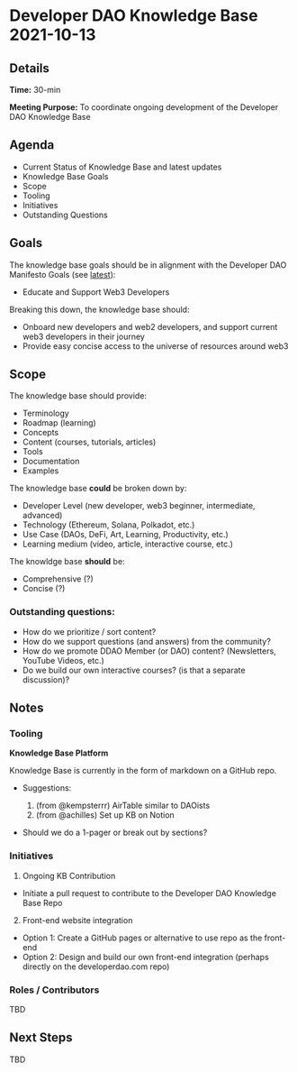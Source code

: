 # Developer DAO Knowledge Base 2021-10-13

## Details
<strong>Time:</strong> 30-min

<strong>Meeting Purpose:</strong> To coordinate ongoing development of the Developer DAO Knowledge Base

## Agenda
- Current Status of Knowledge Base and latest updates
- Knowledge Base Goals
- Scope
- Tooling
- Initiatives
- Outstanding Questions

## Goals
The knowledge base goals should be in alignment with the Developer DAO Manifesto Goals (see [latest](https://github.com/Developer-DAO/community/blob/278f31196a029ae8dc7c9c55fbad6723cf8f7db2/dao-canvas-template.md#describe-the-daos-goals-as-explicitly-as-possible)):
- Educate and Support Web3 Developers

Breaking this down, the knowledge base should:
- Onboard new developers and web2 developers, and support current web3 developers in their journey
- Provide easy concise access to the universe of resources around web3

## Scope
The knowledge base should provide:
- Terminology
- Roadmap (learning)
- Concepts
- Content (courses, tutorials, articles)
- Tools
- Documentation
- Examples

The knowledge base **could** be broken down by:
- Developer Level (new developer, web3 beginner, intermediate, advanced)
- Technology (Ethereum, Solana, Polkadot, etc.)
- Use Case (DAOs, DeFi, Art, Learning, Productivity, etc.)
- Learning medium (video, article, interactive course, etc.)

The knowldge base **should** be:
- Comprehensive (?)
- Concise (?)

### Outstanding questions:
- How do we prioritize / sort content?
- How do we support questions (and answers) from the community?
- How do we promote DDAO Member (or DAO) content? (Newsletters, YouTube Videos, etc.)
- Do we build our own interactive courses? (is that a separate discussion)?

## Notes

### Tooling
**Knowledge Base Platform**

Knowledge Base is currently in the form of markdown on a GitHub repo.
- Suggestions:
  1. (from @kempsterrr) AirTable similar to DAOists
  2. (from @achilles) Set up KB on Notion

- Should we do a 1-pager or break out by sections?

### Initiatives
1. Ongoing KB Contribution
- Initiate a pull request to contribute to the Developer DAO Knowledge Base Repo

2. Front-end website integration
- Option 1: Create a GitHub pages or alternative to use repo as the front-end
- Option 2: Design and build our own front-end integration (perhaps directly on the developerdao.com repo)

### Roles / Contributors
TBD

## Next Steps
TBD